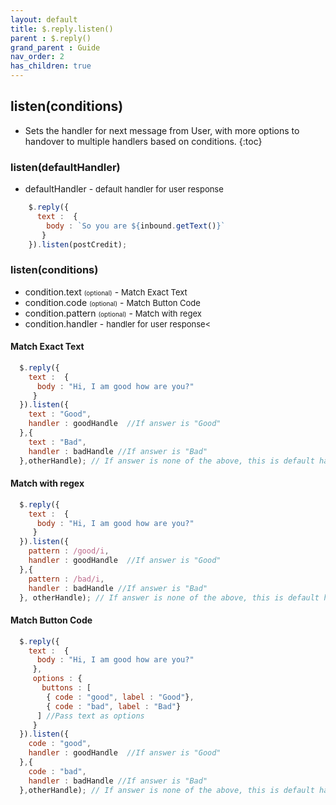 ```yaml
---
layout: default
title: $.reply.listen()
parent : $.reply()
grand_parent : Guide
nav_order: 2
has_children: true
---
```

## listen(conditions)
- Sets the handler for next message from User, with more options to handover to multiple handlers based on conditions.
{:toc}

### listen(defaultHandler)
*  defaultHandler - <font size="2"> default handler for user response</font>
```javascript
    $.reply({
      text :  {
        body : `So you are ${inbound.getText()}`
       }
    }).listen(postCredit);
```

### listen(conditions)
*  condition.text <font size="1"> (optional)</font> - <font size="2">Match Exact Text </font>
*  condition.code <font size="1"> (optional)</font> - <font size="2">Match Button Code </font>
*  condition.pattern <font size="1"> (optional)</font> - <font size="2">Match with regex </font>
*  condition.handler - <font size="2"> handler for user response<</font>

####  Match Exact Text
```javascript
  $.reply({
    text :  {
      body : "Hi, I am good how are you?"
     }
  }).listen({
    text : "Good",
    handler : goodHandle  //If answer is "Good"
  },{
    text : "Bad",
    handler : badHandle //If answer is "Bad"
  },otherHandle); // If answer is none of the above, this is default handler

```
#### Match with regex
```javascript
  $.reply({
    text :  {
      body : "Hi, I am good how are you?"
     }
  }).listen({
    pattern : /good/i,
    handler : goodHandle  //If answer is "Good"
  },{
    pattern : /bad/i,
    handler : badHandle //If answer is "Bad"
  }, otherHandle); // If answer is none of the above, this is default handler

```
#### Match Button Code
```javascript
  $.reply({
    text :  {
      body : "Hi, I am good how are you?"
     },
     options : {
       buttons : [
        { code : "good", label : "Good"},
        { code : "bad", label : "Bad"}
      ] //Pass text as options
     }
  }).listen({
    code : "good",
    handler : goodHandle  //If answer is "Good"
  },{
    code : "bad",
    handler : badHandle //If answer is "Bad"
  },otherHandle); // If answer is none of the above, this is default handler

```


